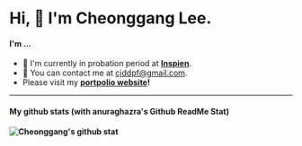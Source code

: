 # Hi, 👋 I'm Cheonggang Lee.
<!--
**cjdrkd7668/cjdrkd7668** is a ✨ _special_ ✨ repository because its `README.md` (this file) appears on your GitHub profile.
-->
#### I'm ...
- 🔭 I'm currently in probation period at <strong>[Inspien](http://www.inspien.co.kr/eng/main/main.php)</strong></em>.
- 🌱 You can contact me at cjddpf@gmail.com</strong>.
- Please visit my <strong>[portpolio website](https://cjdrkd7668.github.io/)<strong>!
---
#### My github stats (with anuraghazra's Github ReadMe Stat) 
![Cheonggang's github stat](https://github-readme-stats.vercel.app/api?username=cjdrkd7668&show_icons=true)
